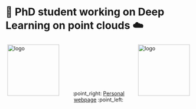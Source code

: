 <!--
**drprojects/drprojects** is a ✨ _special_ ✨ repository because its `README.md` (this file) appears on your GitHub profile.

Here are some ideas to get you started:

- 🔭 I’m currently working on ...
- 🌱 I’m currently learning ...
- 👯 I’m looking to collaborate on ...
- 🤔 I’m looking for help with ...
- 💬 Ask me about ...
- 📫 How to reach me: ...
- 😄 Pronouns: ...
- ⚡ Fun fact: ...
-->

# 👋 PhD student working on Deep Learning on point clouds :cloud:




<div >
<img src="https://github-readme-stats.vercel.app/api?username=drprojects&count_private=true&show_icons=true&hide=prs&theme=dracula" alt="logo" height="140" align="left" style="margin: 5px; margin-bottom: 20px;" />

<img src="https://github-readme-stats.vercel.app/api/top-langs/?username=drprojects&layout=compact" alt="logo" height="140" align="right" style="margin-up: 50px; margin: 5px; margin-bottom: 20px;" /><br/>
<div/>

<br/><br/><br/><br/><br/>

<p align="center">
  :point_right: <a href="https://drprojects.github.io/">Personal webpage</a> :point_left:
</p>

